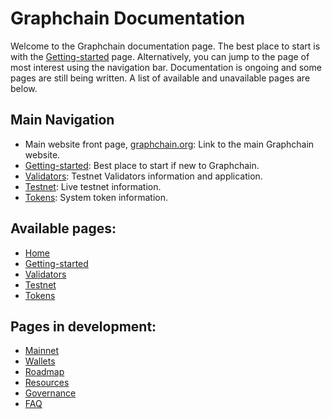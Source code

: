 # Graphchain Documentation
Welcome to the Graphchain documentation page. The best place to start is with the [Getting-started](getting-started) page. Alternatively, you can jump to the page of most interest using the navigation bar. Documentation is ongoing and some pages are still being written. A list of available and unavailable pages are below. 

## Main Navigation
- Main website front page, [graphchain.org](https://graphchain.org): Link to the main Graphchain website.
- [Getting-started](getting-started): Best place to start if new to Graphchain.
- [Validators](validators): Testnet Validators information and application.
- [Testnet](testnet): Live testnet information.
- [Tokens](tokens): System token information.


## Available pages:
- [Home](home)
- [Getting-started](getting-started)
- [Validators](validators)  
- [Testnet](testnet)
- [Tokens](tokens)


## Pages in development:
- [Mainnet](mainnet)  
- [Wallets](wallets)
- [Roadmap](roadmap)
- [Resources](resources)
- [Governance](governance)
- [FAQ](faq)